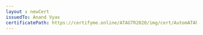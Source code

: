 ```yaml
--- 
layout : newCert 
issuedTo: Anand Vyas 
certificatePath: https://certifyme.online/ATAGTR2020/img/cert/AutomATAhon/AnandVyas_e159f.png
--- 
```

